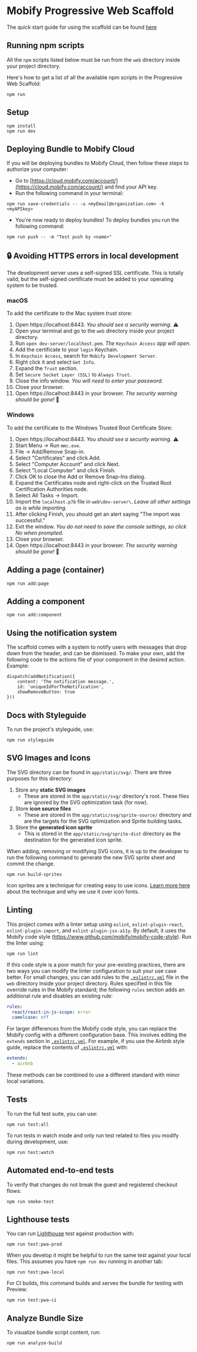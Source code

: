 # Mobify Progressive Web Scaffold

The quick start guide for using the scaffold can be found [here](https://docs.mobify.com/progressive-web/latest/guides/quick-start-guide/)

## Running npm scripts

All the `npm` scripts listed below must be run from the `web` directory inside your project directory.

Here's how to get a list of all the available npm scripts in the Progressive Web Scaffold:

```
npm run
```

## Setup

```
npm install
npm run dev
```

## Deploying Bundle to Mobify Cloud

If you will be deploying bundles to Mobify Cloud, then follow these steps to authorize your computer:
- Go to [https://cloud.mobify.com/account/](https://cloud.mobify.com/account/) and find your API key.
- Run the following command in your terminal:
```
npm run save-credentials -- -u <myEmail@organization.com> -k <myAPIkey>
```
- You're now ready to deploy bundles! To deploy bundles you run the following command:
```
npm run push -- -m "Test push by <name>"
```

## 🔒 Avoiding HTTPS errors in local development

The development server uses a self-signed SSL certificate. This is totally valid, but
the self-signed certificate must be added to your operating system to be trusted.

### macOS

To add the certificate to the Mac system trust store:

1. Open https://localhost:8443. *You should see a security warning.* ⚠️
2. Open your terminal and go to the `web` directory inside your project directory.
3. Run `open dev-server/localhost.pem`. *The `Keychain Access` app will open.*
4. Add the certificate to your `login` Keychain.
5. In `Keychain Access`, search for `Mobify Development Server`.
6. Right click it and select `Get Info`.
7. Expand the `Trust` section.
8. Set `Secure Socket Layer (SSL)` to `Always Trust`.
9. Close the info window. *You will need to enter your password.*
10. Close your browser.
11. Open https://localhost:8443 in your browser. *The security warning should be gone!* 🎉

### Windows

To add the certificate to the Windows Trusted Root Certificate Store:

1.  Open https://localhost:8443. *You should see a security warning.* ⚠️
2.  Start Menu → Run `mmc.exe`.
3.  File → Add/Remove Snap-in.
4.  Select "Certificates" and click Add.
5.  Select "Computer Account" and click Next.
6.  Select "Local Computer" and click Finish.
7.  Click OK to close the Add or Remove Snap-Ins dialog.
8.  Expand the Certificates node and right-click on the Trusted Root Certification Authorities node.
9.  Select All Tasks → Import.
10.  Import the `localhost.p7b` file in `web\dev-server\`. *Leave all other settings as is while importing.*
11. After clicking Finish, you should get an alert saying "The import was successful."
12. Exit the window. *You do not need to save the console settings, so click No when prompted.*
13. Close your browser.
14. Open https://localhost:8443 in your browser. *The security warning should be gone!* 🎉

## Adding a page (container)

```
npm run add:page
```

## Adding a component

```
npm run add:component
```

## Using the notification system

The scaffold comes with a system to notify users with messages that drop down
from the header, and can be dismissed. To make your own, add the following code
to the actions file of your component in the desired action. Example:

```
dispatch(addNotification({
    content: 'The notification message.',
    id: 'uniqueIdForTheNotification',
    showRemoveButton: true
}))
```

## Docs with Styleguide

To run the project's styleguide, use:

```
npm run styleguide
```

## SVG Images and Icons

The SVG directory can be found in `app/static/svg/`. There are three purposes for this directory:

1. Store any **static SVG images**
    * These are stored in the `app/static/svg/` directory's root. These files are ignored by the SVG optimization task (for now).
2. Store **icon source files**
    * These are stored in the `app/static/svg/sprite-source/` directory and are the targets for the SVG optimization and Sprite building tasks.
3. Store the **generated icon sprite**
    * This is stored in the `app/static/svg/sprite-dist` directory as the destination for the generated icon sprite.

When adding, removing or modifying SVG icons, it is up to the developer to run the following command to generate the new SVG sprite sheet and commit the change.

```
npm run build-sprites
```

Icon sprites are a technique for creating easy to use icons. [Learn more here](https://medium.com/@webprolific/why-and-how-i-m-using-svg-over-fonts-for-icons-7241dab890f0#.1v9l7c7q2) about the technique and why we use it over icon fonts.

## Linting

This project comes with a linter setup using `eslint`,
`eslint-plugin-react`, `eslint-plugin-import`, and
`eslint-plugin-jsx-a11y`. By default, it uses the Mobify code style
(https://www.github.com/mobify/mobify-code-style). Run the linter
using:

```
npm run lint
```

If this code style is a poor match for your pre-existing practices,
there are two ways you can modify the linter configuration to suit
your use case better. For small changes, you can add rules to the
[`.eslintrc.yml`](./.eslintrc.yml) file in the `web` directory inside your project directory.
Rules specified in this file override rules in the Mobify standard;
the following `rules` section adds an additional rule and disables an existing rule:

```yaml
rules:
  react/react-in-js-scope: error
  camelcase: off
```

For larger differences from the Mobify code style, you can replace the
Mobify config with a different configuration base. This involves
editing the `extends` section in [`.eslintrc.yml`](./.eslintrc.yml). For example, if you
use the Airbnb style guide, replace the contents of [`.eslintrc.yml`](./.eslintrc.yml)
with:

```yaml
extends:
  - airbnb
```

These methods can be combined to use a different standard with minor
local variations.

## Tests

To run the full test suite, you can use:

```
npm run test:all
```

To run tests in watch mode and only run test related to files you modify during development, use:

```
npm run test:watch
```

## Automated end-to-end tests

To verify that changes do not break the guest and registered checkout flows:

```
npm run smoke-test
```

## Lighthouse tests

You can run [Lighthouse](https://github.com/GoogleChrome/lighthouse) test against production with:

```
npm run test:pwa-prod
```

When you develop it might be helpful to run the same test against your local files. This assumes you have `npm run dev` running in another tab:

```
npm run test:pwa-local
```

For CI builds, this command builds and serves the bundle for testing with Preview:

```
npm run test:pwa-ci
```

## Analyze Bundle Size

To visualize bundle script content, run:

```
npm run analyze-build
```